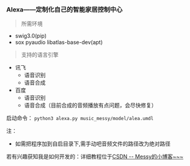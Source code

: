 ﻿

### Alexa——定制化自己的智能家居控制中心
>所需环境

* swig3.0(pip)
* sox pyaudio libatlas-base-dev(apt)

>支持的语言引擎

* 讯飞
	* 语音识别
	* 语音合成
* 百度
	* 语音识别
	* 语音合成（目前合成的音频播放有点问题，会尽快修复）

启动命令：
`python3 alexa.py music_messy/model/alea.umdl`

注：
* 如需把程序加到自启目录下,需手动吧音频文件的路径改为绝对路径

若有兴趣获知我是如何开发的：详细教程位于[CSDN -- Messy的小博客~~~](https://blog.csdn.net/qq_41082014/article/details/86568114)
